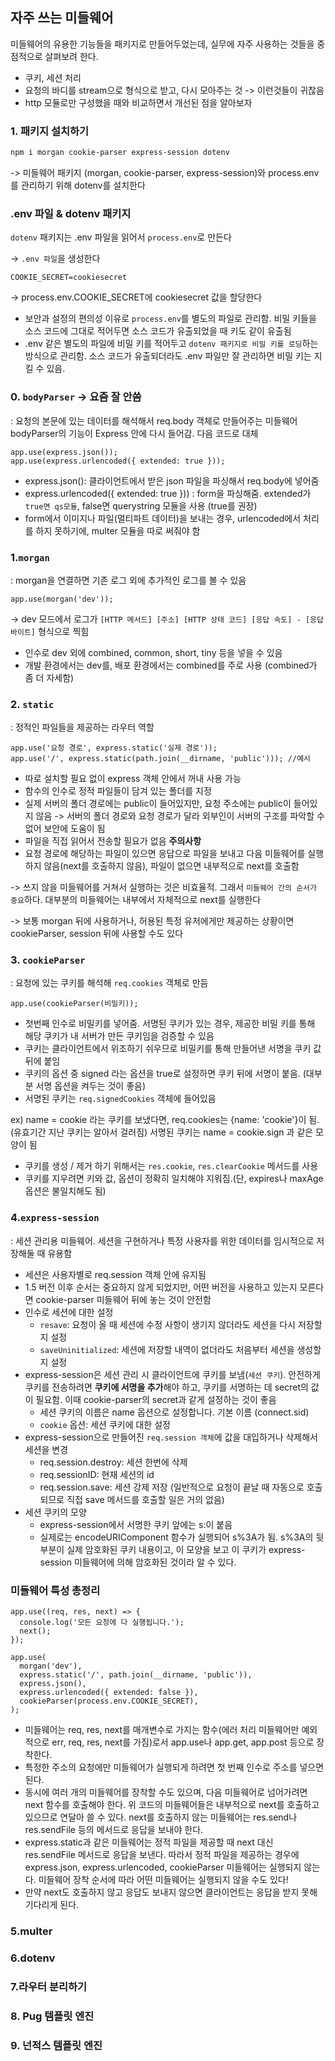 ## 자주 쓰는 미들웨어
미들웨어의 유용한 기능들을 패키지로 만들어두었는데, 실무에 자주 사용하는 것들을 중점적으로 살펴보려 한다.
- 쿠키, 세션 처리
- 요청의 바디를 stream으로 형식으로 받고, 다시 모아주는 것 -> 이런것들이 귀찮음
- http 모듈로만 구성했을 때와 비교하면서 개선된 점을 알아보자

### 1. 패키지 설치하기
```BASH
npm i morgan cookie-parser express-session dotenv
```
-> 미들웨어 패키지 (morgan, cookie-parser, express-session)와 process.env를 관리하기 위해 dotenv를 설치한다

### .env 파일  & dotenv 패키지
`dotenv` 패키지는 .env 파일을 읽어서 `process.env`로 만든다

-> `.env 파일`을 생성한다
```
COOKIE_SECRET=cookiesecret
```
-> process.env.COOKIE_SECRET에 cookiesecret 값을 할당한다

- 보안과 설정의 편의성 이유로 `process.env`를 별도의 파일로 관리함. 비밀 키들을 소스 코드에 그대로 적어두면 소스 코드가 유출되었을 때 키도 같이 유출됨
-  .env 같은 별도의 파일에 비밀 키를 적어두고 `dotenv 패키지로 비밀 키를 로딩`하는 방식으로 관리함. 소스 코드가 유출되더라도 .env 파일만 잘 관리하면 비밀 키는 지킬 수 있음.

### 0. `bodyParser` -> 요즘 잘 안씀
: 요청의 본문에 있는 데이터를 해석해서 req.body 객체로 만들어주는 미들웨어
bodyParser의 기능이 Express 안에 다시 들어감. 다음 코드로 대체
```JS
app.use(express.json());
app.use(express.urlencoded({ extended: true }));
```
- express.json(): 클라이언트에서 받은 json 파일을 파싱해서 req.body에 넣어줌
- express.urlencoded({ extended: true })) : form을 파싱해줌. extended가 `true면 qs모듈`, false면 querystring 모듈을 사용 (true를 권장)
- form에서 이미지나 파일(멀티파트 데이터)을 보내는 경우, urlencoded에서 처리를 하지 못하기에, multer 모듈을 따로 써줘야 함

### 1.`morgan`
: morgan을 연결하면 기존 로그 외에 추가적인 로그를 볼 수 있음
```JS
app.use(morgan('dev'));
```
-> dev 모드에서 로그가 `[HTTP 메서드] [주소] [HTTP 상태 코드] [응답 속도] - [응답 바이트]` 형식으로 찍힘

- 인수로 dev 외에 combined, common, short, tiny 등을 넣을 수 있음 
- 개발 환경에서는 dev를, 배포 환경에서는 combined를 주로 사용 (combined가 좀 더 자세함)

### 2. `static`
: 정적인 파일들을 제공하는 라우터 역할
```JS
app.use('요청 경로', express.static('실제 경로'));
app.use('/', express.static(path.join(__dirname, 'public'))); //예시
```
- 따로 설치할 필요 없이 express 객체 안에서 꺼내 사용 가능
- 함수의 인수로 정적 파일들이 담겨 있는 폴더를 지정
- 실제 서버의 폴더 경로에는 public이 들어있지만, 요청 주소에는 public이 들어있지 않음 -> 서버의 폴더 경로와 요청 경로가 달라 외부인이 서버의 구조를 파악할 수 없어 보안에 도움이 됨
- 파일을 직접 읽어서 전송할 필요가 없음
**주의사항**
- 요청 경로에 해당하는 파일이 있으면 응답으로 파일을 보내고 다음 미들웨어를 실행하지 않음(next를 호출하지 않음), 파일이 없으면 내부적으로 next를 호출함

-> 쓰지 않을 미들웨어를 거쳐서 실행하는 것은 비효율적. 그래서 `미들웨어 간의 순서가 중요`하다. 대부분의 미들웨어는 내부에서 자체적으로 next를 실행한다

-> 보통 morgan 뒤에 사용하거나, 허용된 특정 유저에게만 제공하는 상황이면 cookieParser, session 뒤에 사용할 수도 있다
### 3. `cookieParser`
: 요청에 있는 쿠키를 해석해 `req.cookies` 객체로 만듬
```JS
app.use(cookieParser(비밀키));
```
- 첫번째 인수로 비밀키를 넣어줌. 서명된 쿠키가 있는 경우, 제공한 비밀 키를 통해 해당 쿠키가 내 서버가 만든 쿠키임을 검증할 수 있음
- 쿠키는 클라이언트에서 위조하기 쉬우므로 비밀키를 통해 만들어낸 서명을 쿠키 값 뒤에 붙임
- 쿠키의 옵션 중 signed 라는 옵션을 true로 설정하면 쿠키 뒤에 서명이 붙음. (대부분 서명 옵션을 켜두는 것이 좋음)
- 서명된 쿠키는 `req.signedCookies` 객체에 들어있음

ex) name = cookie 라는 쿠키를 보냈다면, req.cookies는 {name: 'cookie'}이 됨. (유효기간 지난 쿠키는 알아서 걸러짐)
서명된 쿠키는 name = cookie.sign 과 같은 모양이 됨

- 쿠키를 생성 / 제거 하기 위해서는 `res.cookie`, `res.clearCookie` 메서드를 사용
- 쿠키를 지우려면 키와 값, 옵션이 정확히 일치해야 지워짐.(단, expires나 maxAge 옵션은 불일치해도 됨)

### 4.`express-session`
: 세션 관리용 미들웨어. 세션을 구현하거나 특정 사용자를 위한 데이터를 임시적으로 저장해둘 때 유용함
- 세션은 사용자별로 req.session 객체 안에 유지됨
- 1.5 버전 이후 순서는 중요하지 않게 되었지만, 어떤 버전을 사용하고 있는지 모른다면 cookie-parser 미들웨어 뒤에 놓는 것이 안전함
- 인수로 세션에 대한 설정 
    - `resave`: 요청이 올 때 세션에 수정 사항이 생기지 않더라도 세션을 다시 저장할지 설정
    - `saveUninitialized`: 세션에 저장할 내역이 없더라도 처음부터 세션을 생성할지 설정
- express-session은 세션 관리 시 클라이언트에 쿠키를 보냄(`세션 쿠키`). 안전하게 쿠키를 전송하려면 **쿠키에 서명을 추가**해야 하고, 쿠키를 서명하는 데 secret의 값이 필요함. 이때 cookie-parser의 secret과 같게 설정하는 것이 좋음
    - 세션 쿠키의 이름은 name 옵션으로 설정합니다. 기본 이름 (connect.sid)
    - `cookie` 옵션: 세션 쿠키에 대한 설정
- express-session으로 만들어진 `req.session 객체`에 값을 대입하거나 삭제해서 세션을 변경
    - req.session.destroy: 세션 한번에 삭제
    - req.sessionID: 현재 세션의 id
    - req.session.save: 세션 강제 저장 (일반적으로 요청이 끝날 때 자동으로 호출되므로 직접 save 메서드를 호출할 일은 거의 없음)
- 세션 쿠키의 모양
    - express-session에서 서명한 쿠키 앞에는 s:이 붙음
    - 실제로는 encodeURIComponent 함수가 실행되어 s%3A가 됨. s%3A의 뒷부분이 실제 암호화된 쿠키 내용이고, 이 모양을 보고 이 쿠키가 express-session 미들웨어에 의해 암호화된 것이라 알 수 있다.


### 미들웨어 특성 총정리
```JS
app.use((req, res, next) => {
  console.log('모든 요청에 다 실행됩니다.');
  next();
});

app.use(
  morgan('dev'),
  express.static('/', path.join(__dirname, 'public')),
  express.json(),
  express.urlencoded({ extended: false }),
  cookieParser(process.env.COOKIE_SECRET),
);
```
- 미들웨어는 req, res, next를 매개변수로 가지는 함수(에러 처리 미들웨어만 예외적으로 err, req, res, next를 가짐)로서 app.use나 app.get, app.post 등으로 장착한다.
- 특정한 주소의 요청에만 미들웨어가 실행되게 하려면 첫 번째 인수로 주소를 넣으면 된다.
- 동시에 여러 개의 미들웨어를 장착할 수도 있으며, 다음 미들웨어로 넘어가려면 next 함수를 호출해야 한다. 위 코드의 미들웨어들은 내부적으로 next를 호출하고 있으므로 연달아 쓸 수 있다. next를 호출하지 않는 미들웨어는 res.send나 res.sendFile 등의 메서드로 응답을 보내야 한다.
- express.static과 같은 미들웨어는 정적 파일을 제공할 때 next 대신 res.sendFile 메서드로 응답을 보낸다. 따라서 정적 파일을 제공하는 경우에 express.json, express.urlencoded, cookieParser 미들웨어는 실행되지 않는다. 
미들웨어 장착 순서에 따라 어떤 미들웨어는 실행되지 않을 수도 있다!
- 만약 next도 호출하지 않고 응답도 보내지 않으면 클라이언트는 응답을 받지 못해 기다리게 된다.

### 5.multer 

### 6.dotenv

### 7.라우터 분리하기

### 8. Pug 템플릿 엔진


### 9. 넌적스 템플릿 엔진

